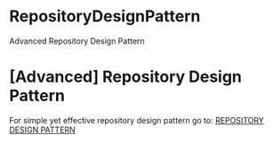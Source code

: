 # RepositoryDesignPattern
Advanced Repository Design Pattern

# [Advanced] Repository Design Pattern


For simple yet effective repository design pattern go to: 
[REPOSITORY DESIGN PATTERN](https://github.com/ErcinDedeoglu/RepositoryDesignPattern "REPOSITORY DESIGN PATTERN")
